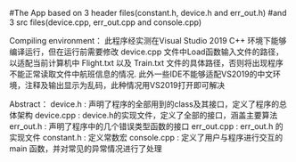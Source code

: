#The App based on 3 header files(constant.h, device.h and err_out.h)
#and 3 src files(device.cpp, err_out.cpp and console.cpp)

Compiling environment：
此程序经实测在Visual Studio 2019 C++ 环境下能够编译运行，但在运行前需要修改 device.cpp 文件中Load函数输入文件的路径，
以适配当前计算机中 Flight.txt 以及 Train.txt 文件的具体路径，否则将出现程序不能正常读取文件中航班信息的情况.
此外一些IDE不能够适配VS2019的中文环境，注释及输出显示为乱码，此种情况用VS2019打开即可解决

Abstract：
device.h : 声明了程序的全部用到的class及其接口，定义了程序的总体架构
device.cpp : device.h的实现文件，定义了全部的接口，涵盖主要算法
err_out.h : 声明了程序中的几个错误类型函数的接口
err_out.cpp : err_out.h 的实现文件
constant.h : 定义常数宏
console.cpp : 定义了用户与程序进行交互的 main 函数，并对常见的异常情况进行了处理

